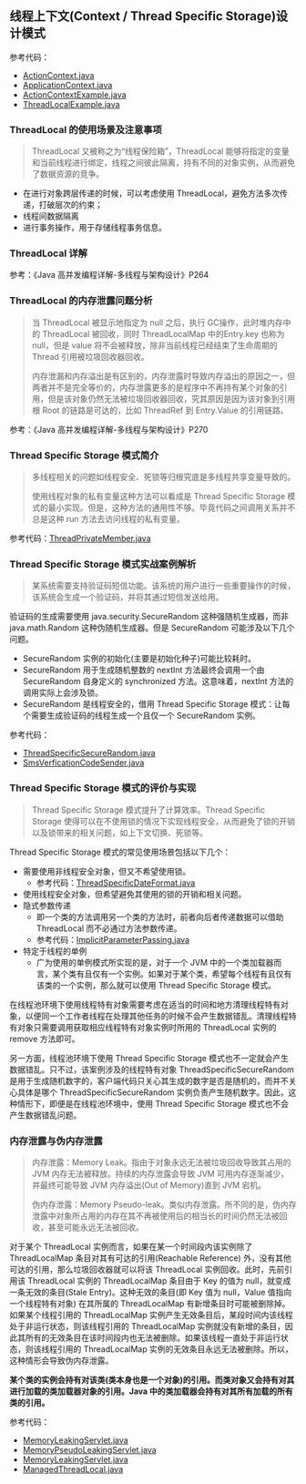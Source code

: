 ## 线程上下文(Context / Thread Specific Storage)设计模式

参考代码：

- [ActionContext.java](ActionContext.java)
- [ApplicationContext.java](ApplicationContext.java)
- [ActionContextExample.java](ActionContextExample.java)
- [ThreadLocalExample.java](ThreadLocalExample.java)

### ThreadLocal 的使用场景及注意事项

> ThreadLocal 又被称之为“线程保险箱”，ThreadLocal 能够将指定的变量和当前线程进行绑定，线程之间彼此隔离，持有不同的对象实例，从而避免了数据资源的竞争。

- 在进行对象跨层传递的时候，可以考虑使用 ThreadLocal，避免方法多次传递，打破层次的约束；
- 线程间数据隔离
- 进行事务操作，用于存储线程事务信息。

### ThreadLocal 详解

参考：《Java 高并发编程详解-多线程与架构设计》P264

### ThreadLocal 的内存泄露问题分析

> 当 ThreadLocal 被显示地指定为 null 之后，执行 GC操作，此时堆内存中的 ThreadLocal 被回收，同时 ThreadLocalMap 中的Entry.key
> 也称为 null，但是 value 将不会被释放，除非当前线程已经结束了生命周期的 Thread
> 引用被垃圾回收器回收。
>
> 内存泄漏和内存溢出是有区别的，内存泄露时导致内存溢出的原因之一，但两者并不是完全等价的，内存泄露更多的是程序中不再持有某个对象的引用，但是该对象仍然无法被垃圾回收器回收，究其原因是因为该对象到引用根
> Root 的链路是可达的，比如 ThreadRef 到 Entry.Value 的引用链路。

参考：《Java 高并发编程详解-多线程与架构设计》P270

### Thread Specific Storage 模式简介

> 多线程相关的问题如线程安全、死锁等归根究底是多线程共享变量导致的。
>
> 使用线程对象的私有变量这种方法可以看成是 Thread Specific Storage 模式的最小实现。但是，这种方法的通用性不够。毕竟代码之间调用关系并不总是这种
> run 方法去访问线程的私有变量。

参考代码：[ThreadPrivateMember.java](ThreadPrivateMember.java)

### Thread Specific Storage 模式实战案例解析

> 某系统需要支持验证码短信功能。该系统的用户进行一些重要操作的时候，该系统会生成一个验证码，并将其通过短信发送给用。

验证码的生成需要使用 java.security.SecureRandom 这种强随机生成器，而非 java.math.Random 这种伪随机生成器。但是
SecureRandom 可能涉及以下几个问题。

- SecureRandom 实例的初始化(主要是初始化种子)可能比较耗时。
- SecureRandom 用于生成随机整数的 nextInt 方法最终会调用一个由 SecureRandom 自身定义的 synchronized 方法。这意味着，nextInt
  方法的调用实际上会涉及锁。
- SecureRandom 是线程安全的，借用 Thread Specific Storage 模式：让每个需要生成验证码的线程生成一个且仅一个 SecureRandom
  实例。

参考代码：

- [ThreadSpecificSecureRandom.java](mmsc%2FThreadSpecificSecureRandom.java)
- [SmsVerficationCodeSender.java](mmsc%2FSmsVerficationCodeSender.java)

### Thread Specific Storage 模式的评价与实现

> Thread Specific Storage 模式提升了计算效率。Thread Specific Storage 使得可以在不使用锁的情况下实现线程安全，从而避免了锁的开销以及锁带来的相关问题，如上下文切换、死锁等。

Thread Specific Storage 模式的常见使用场景包括以下几个：

- 需要使用非线程安全对象，但又不希望使用锁。
    - 参考代码：[ThreadSpecificDateFormat.java](ThreadSpecificDateFormat.java)
- 使用线程安全对象，但希望避免其使用的锁的开销和相关问题。
- 隐式参数传递
    - 即一个类的方法调用另一个类的方法时，前者向后者传递数据可以借助 ThreadLocal 而不必通过方法参数传递。
    - 参考代码：[ImplicitParameterPassing.java](ImplicitParameterPassing.java)
- 特定于线程的单例
    - 广为使用的单例模式所实现的是，对于一个 JVM 中的一个类加载器而言，某个类有且仅有一个实例。如果对于某个类，希望每个线程有且仅有该类的一个实例，那么就可以使用
      Thread Specific Storage 模式。

在线程池环境下使用线程特有对象需要考虑在适当的时间和地方清理线程特有对象，以便同一个工作者线程在处理其他任务的时候不会产生数据错乱。清理线程特有对象只需要调用获取相应线程特有对象实例时所用的
ThreadLocal 实例的 remove 方法即可。

另一方面，线程池环境下使用 Thread Specific Storage 模式也不一定就会产生数据错乱。只不过，该案例涉及的线程特有对象
ThreadSpecificSecureRandom 是用于生成随机数字的，客户端代码只关心其生成的数字是否是随机的，而并不关心具体是哪个
ThreadSpecificSecureRandom 实例负责产生随机数字。因此，这种情形下，即便是在线程池环境中，使用 Thread Specific Storage
模式也不会产生数据错乱问题。

### 内存泄露与伪内存泄露

> 内存泄露：Memory Leak。指由于对象永远无法被垃圾回收导致其占用的 JVM 内存无法被释放。持续的内存泄露会导致 JVM
> 可用内存逐渐减少，并最终可能导致 JVM 内存溢出(Out of Memory)直到 JVM 宕机。
>
> 伪内存泄露：Memory Pseudo-leak。类似内存泄露。所不同的是，伪内存泄露中对象所占用的内存在其不再被使用后的相当长的时间仍然无法被回收，甚至可能永远无法被回收。

对于某个 ThreadLocal 实例而言，如果在某一个时间段内该实例除了 ThreadLocalMap 条目对其有可达的引用(Reachable Reference)
外，没有其他可达的引用，那么垃圾回收器就可以将该 ThreadLocal 实例回收。此时，先前引用该 ThreadLocal 实例的 ThreadLocalMap
条目由于 Key 的值为 null，就变成一条无效的条目(Stale Entry)。这种无效的条目(即 Key 值为 null，Value 值指向一个线程特有对象)
在其所属的 ThreadLocalMap 有新增条目时可能被删除掉。如果某个线程引用的 ThreadLocalMap 实例产生无效条目后，某段时间内该线程处于非运行状态，则该线程引用的
ThreadLocalMap 实例就没有新增的条目，因此其所有的无效条目在该时间段内也无法被删除。如果该线程一直处于非运行状态，则该线程引用的
ThreadLocalMap 实例的无效条目永远无法被删除。所以，这种情形会导致伪内存泄露。

**某个类的实例会持有对该类(类本身也是一个对象)的引用。而类对象又会持有对其进行加载的类加载器对象的引用。Java
中的类加载器会持有对其所有加载的所有类的引用。**

参考代码：

- [MemoryLeakingServlet.java](memoryleak%2FMemoryLeakingServlet.java)
- [MemoryPseudoLeakingServlet.java](memoryleak%2FMemoryPseudoLeakingServlet.java)
- [MemoryLeakingServlet.java](memoryleak%2FMemoryLeakingServlet.java)
- [ManagedThreadLocal.java](ManagedThreadLocal.java)